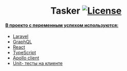 <h1 align="center">Tasker <a href="https://github.com/AlexLazy/Tasker/blob/master/LICENSE"><img src="https://poser.pugx.org/laravel/framework/license.svg" alt="License"></h1>

#### В проекто с переменным успехом используются:
- Laravel
- GraphQL
- React
- TypeScript
- Apollo client
- Unit- тесты на клиенте
